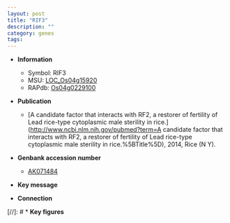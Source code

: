 ```yaml
---
layout: post
title: "RIF3"
description: ""
category: genes
tags: 
---
```


* **Information**  
    + Symbol: RIF3  
    + MSU: [LOC_Os04g15920](http://rice.uga.edu/cgi-bin/ORF_infopage.cgi?orf=LOC_Os04g15920)  
    + RAPdb: [Os04g0229100](http://rapdb.dna.affrc.go.jp/viewer/gbrowse_details/irgsp1?name=Os04g0229100)  

* **Publication**  
    + [A candidate factor that interacts with RF2, a restorer of fertility of Lead rice-type cytoplasmic male sterility in rice.](http://www.ncbi.nlm.nih.gov/pubmed?term=A candidate factor that interacts with RF2, a restorer of fertility of Lead rice-type cytoplasmic male sterility in rice.%5BTitle%5D), 2014, Rice (N Y).

* **Genbank accession number**  
    + [AK071484](http://www.ncbi.nlm.nih.gov/nuccore/AK071484)

* **Key message**  

* **Connection**  

[//]: # * **Key figures**  


